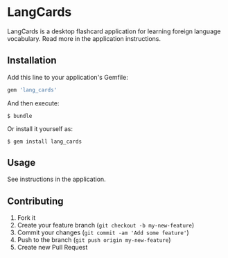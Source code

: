 # LangCards

LangCards is a desktop flashcard application for learning
foreign language vocabulary. Read more in the application
instructions.

## Installation

Add this line to your application's Gemfile:

```ruby
gem 'lang_cards'
```

And then execute:

    $ bundle

Or install it yourself as:

    $ gem install lang_cards

## Usage

See instructions in the application.

## Contributing

1. Fork it
2. Create your feature branch (`git checkout -b my-new-feature`)
3. Commit your changes (`git commit -am 'Add some feature'`)
4. Push to the branch (`git push origin my-new-feature`)
5. Create new Pull Request
